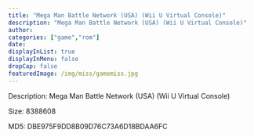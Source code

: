 ```yaml
---
title: "Mega Man Battle Network (USA) (Wii U Virtual Console)"
description: "Mega Man Battle Network (USA) (Wii U Virtual Console)"
author: 
categories: ["game","rom"]
date: 
displayInList: true
displayInMenu: false
dropCap: false
featuredImage: /img/miss/gamemiss.jpg
---
```


Description: Mega Man Battle Network (USA) (Wii U Virtual Console)

Size: 8388608

MD5: DBE975F9DD8B09D76C73A6D18BDAA6FC

